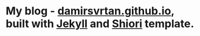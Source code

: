 # My blog - [damirsvrtan.github.io](http://damirsvrtan.github.io), built with [Jekyll](http://jekyllrb.com/) and [Shiori](http://ellekasai.github.io/shiori/) template.
